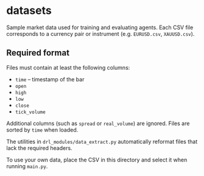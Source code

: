# datasets

Sample market data used for training and evaluating agents. Each CSV file corresponds to a currency pair or instrument (e.g. `EURUSD.csv`, `XAUUSD.csv`).

## Required format

Files must contain at least the following columns:

- `time` – timestamp of the bar
- `open`
- `high`
- `low`
- `close`
- `tick_volume`

Additional columns (such as `spread` or `real_volume`) are ignored. Files are sorted by `time` when loaded.

The utilities in `drl_modules/data_extract.py` automatically reformat files that lack the required headers.

To use your own data, place the CSV in this directory and select it when running `main.py`.
